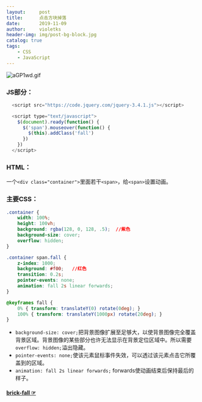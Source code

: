 ```yaml
---
layout:     post
title:      点击方块掉落
date:       2019-11-09
author:     violetks
header-img: img/post-bg-block.jpg
catalog: true
tags:
    - CSS
    - JavaScript
---
```


![aGP1wd.gif](https://s1.ax1x.com/2020/08/01/aGP1wd.gif)
<!-- ![aGP1wd.gif](/instructPic/aGP1wd.gif) -->

### JS部分：
```javascript
  <script src="https://code.jquery.com/jquery-3.4.1.js"></script>

  <script type="text/javascript">
    $(document).ready(function() {
      $('span').mouseover(function() {
        $(this).addClass('fall')
      })
    })
  </script>
```
### HTML：
一个`<div class="container">`里面若干`<span>`，给`<span>`设置动画。<br>
### 主要CSS：
```css
.container {
    width: 100%;
    height: 100vh;
    background: rgba(128, 0, 128, .5);  //紫色
    background-size: cover;
    overflow: hidden;
}

.container span.fall {
    z-index: 1000;
    background: #f00;   //红色
    transition: 0.2s;
    pointer-events: none;
    animation: fall 2s linear forwards;
}

@keyframes fall {
    0% { transform: translateY(0) rotate(0deg); }
    100% { transform: translateY(1000px) rotate(20deg); }
}
```
- `background-size: cover;`把背景图像扩展至足够大，以使背景图像完全覆盖背景区域。背景图像的某些部分也许无法显示在背景定位区域中。所以需要`overflow: hidden;`溢出隐藏。<br>
- `pointer-events: none;`使该元素鼠标事件失效，可以透过该元素点击它所覆盖到的区域。<br>
- `animation: fall 2s linear forwards;` forwards使动画结束后保持最后的样子。

#### [brick-fall ☞](/demo/brick-fall/index.html)
